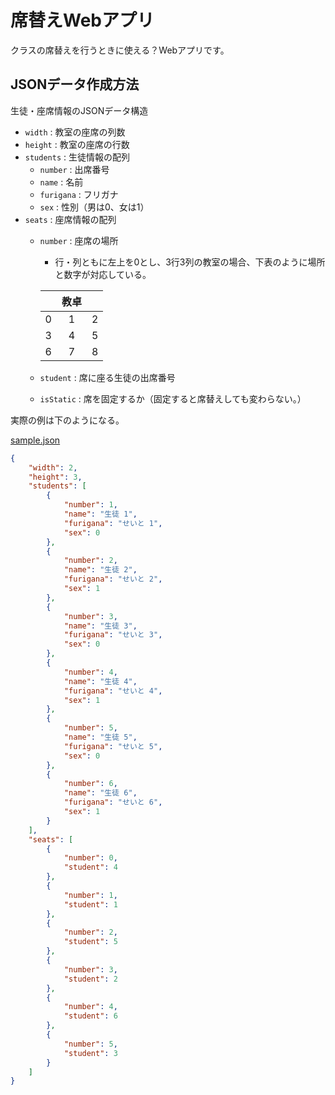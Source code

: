 # 席替えWebアプリ

クラスの席替えを行うときに使える？Webアプリです。

## JSONデータ作成方法

生徒・座席情報のJSONデータ構造

- `width` : 教室の座席の列数
- `height` : 教室の座席の行数
- `students` : 生徒情報の配列
    - `number` : 出席番号
    - `name` : 名前
    - `furigana` : フリガナ
    - `sex` : 性別（男は0、女は1）
- `seats` : 座席情報の配列
    - `number` : 座席の場所
        - 行・列ともに左上を0とし、3行3列の教室の場合、下表のように場所と数字が対応している。
        
        ||教卓||
        :--:|:--:|:--:
        0|1|2
        3|4|5
        6|7|8

    - `student` : 席に座る生徒の出席番号
    - `isStatic` : 席を固定するか（固定すると席替えしても変わらない。）

実際の例は下のようになる。

[sample.json](./sample.json)

```JSON
{
    "width": 2,
    "height": 3,
    "students": [
        {
            "number": 1,
            "name": "生徒 1",
            "furigana": "せいと 1",
            "sex": 0
        },
        {
            "number": 2,
            "name": "生徒 2",
            "furigana": "せいと 2",
            "sex": 1
        },
        {
            "number": 3,
            "name": "生徒 3",
            "furigana": "せいと 3",
            "sex": 0
        },
        {
            "number": 4,
            "name": "生徒 4",
            "furigana": "せいと 4",
            "sex": 1
        },
        {
            "number": 5,
            "name": "生徒 5",
            "furigana": "せいと 5",
            "sex": 0
        },
        {
            "number": 6,
            "name": "生徒 6",
            "furigana": "せいと 6",
            "sex": 1
        }
    ],
    "seats": [
        {
            "number": 0,
            "student": 4
        },
        {
            "number": 1,
            "student": 1
        },
        {
            "number": 2,
            "student": 5
        },
        {
            "number": 3,
            "student": 2
        },
        {
            "number": 4,
            "student": 6
        },
        {
            "number": 5,
            "student": 3
        }
    ]
}
```